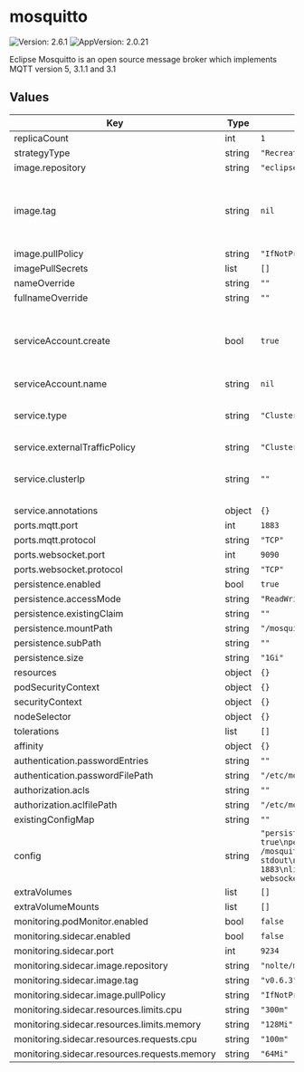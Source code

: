 # mosquitto

![Version: 2.6.1](https://img.shields.io/badge/Version-2.6.1-informational?style=flat-square) ![AppVersion: 2.0.21](https://img.shields.io/badge/AppVersion-2.0.21-informational?style=flat-square)

Eclipse Mosquitto is an open source message broker which implements MQTT version 5, 3.1.1 and 3.1

## Values

| Key | Type | Default | Description |
|-----|------|---------|-------------|
| replicaCount | int | `1` |  |
| strategyType | string | `"Recreate"` |  |
| image.repository | string | `"eclipse-mosquitto"` |  |
| image.tag | string | `nil` | Image tag of the container. defaults to chart appVersion |
| image.pullPolicy | string | `"IfNotPresent"` |  |
| imagePullSecrets | list | `[]` |  |
| nameOverride | string | `""` |  |
| fullnameOverride | string | `""` |  |
| serviceAccount.create | bool | `true` | Specifies whether a service account should be created |
| serviceAccount.name | string | `nil` |  |
| service.type | string | `"ClusterIP"` | Service type, defaults to ClusterIP |
| service.externalTrafficPolicy | string | `"Cluster"` |  |
| service.clusterIp | string | `""` | Ability to choose the Service IP (clusterIP) |
| service.annotations | object | `{}` |  |
| ports.mqtt.port | int | `1883` |  |
| ports.mqtt.protocol | string | `"TCP"` |  |
| ports.websocket.port | int | `9090` |  |
| ports.websocket.protocol | string | `"TCP"` |  |
| persistence.enabled | bool | `true` |  |
| persistence.accessMode | string | `"ReadWriteOnce"` |  |
| persistence.existingClaim | string | `""` |  |
| persistence.mountPath | string | `"/mosquitto/data"` |  |
| persistence.subPath | string | `""` |  |
| persistence.size | string | `"1Gi"` |  |
| resources | object | `{}` |  |
| podSecurityContext | object | `{}` |  |
| securityContext | object | `{}` |  |
| nodeSelector | object | `{}` |  |
| tolerations | list | `[]` |  |
| affinity | object | `{}` |  |
| authentication.passwordEntries | string | `""` |  |
| authentication.passwordFilePath | string | `"/etc/mosquitto/passwordfile"` |  |
| authorization.acls | string | `""` |  |
| authorization.aclfilePath | string | `"/etc/mosquitto/aclfile"` |  |
| existingConfigMap | string | `""` |  |
| config | string | `"persistence true\npersistence_location /mosquitto/data/\nlog_dest stdout\nlistener 1883\nlistener 9090\nprotocol websockets\n"` |  |
| extraVolumes | list | `[]` |  |
| extraVolumeMounts | list | `[]` |  |
| monitoring.podMonitor.enabled | bool | `false` |  |
| monitoring.sidecar.enabled | bool | `false` |  |
| monitoring.sidecar.port | int | `9234` |  |
| monitoring.sidecar.image.repository | string | `"nolte/mosquitto-exporter"` |  |
| monitoring.sidecar.image.tag | string | `"v0.6.3"` |  |
| monitoring.sidecar.image.pullPolicy | string | `"IfNotPresent"` |  |
| monitoring.sidecar.resources.limits.cpu | string | `"300m"` |  |
| monitoring.sidecar.resources.limits.memory | string | `"128Mi"` |  |
| monitoring.sidecar.resources.requests.cpu | string | `"100m"` |  |
| monitoring.sidecar.resources.requests.memory | string | `"64Mi"` |  |
